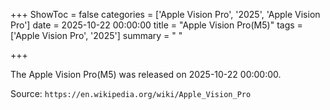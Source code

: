 +++
ShowToc = false
categories = ['Apple Vision Pro', '2025', 'Apple Vision Pro']
date = 2025-10-22 00:00:00
title = "Apple Vision Pro(M5)"
tags = ['Apple Vision Pro', '2025']
summary = " "

+++

The Apple Vision Pro(M5) was released on 2025-10-22 00:00:00.

Source: `https://en.wikipedia.org/wiki/Apple_Vision_Pro`


